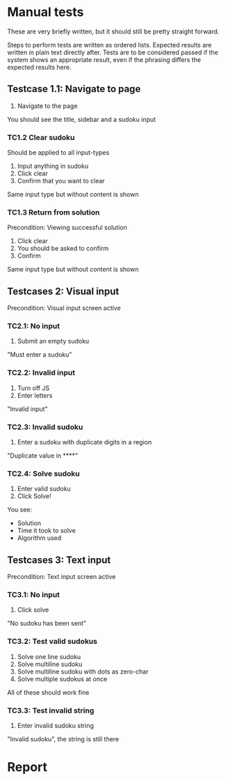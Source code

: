 # Manual tests

These are very briefly written, but it should still be pretty straight forward.

Steps to perform tests are written as ordered lists. Expected results are
written in plain text directly after. Tests are to be considered passed if
the system shows an appropriate result, even if the phrasing differs
the expected results here.

## Testcase 1.1: Navigate to page

1. Navigate to the page

You should see the title, sidebar and a sudoku input

### TC1.2 Clear sudoku

Should be applied to all input-types

1. Input anything in sudoku
2. Click clear
3. Confirm that you want to clear

Same input type but without content is shown

### TC1.3 Return from solution

Precondition: Viewing successful solution

1. Click clear
2. You should be asked to confirm
3. Confirm

Same input type but without content is shown

## Testcases 2: Visual input

Precondition: Visual input screen active

### TC2.1: No input

1. Submit an empty sudoku

"Must enter a sudoku"

### TC2.2: Invalid input

1. Turn off JS
2. Enter letters

"Invalid input"

### TC2.3: Invalid sudoku

1. Enter a sudoku with duplicate digits in a region

"Duplicate value in ****"

### TC2.4: Solve sudoku

1. Enter valid sudoku
2. Click Solve!

You see:

- Solution
- Time it took to solve
- Algorithm used

## Testcases 3: Text input

Precondition: Text input screen active

### TC3.1: No input

1. Click solve

"No sudoku has been sent"

### TC3.2: Test valid sudokus

1. Solve one line sudoku
2. Solve multiline sudoku
3. Solve multiline sudoku with dots as zero-char
4. Solve multiple sudokus at once

All of these should work fine

### TC3.3: Test invalid string

1. Enter invalid sudoku string

"Invalid sudoku", the string is still there

# Report
